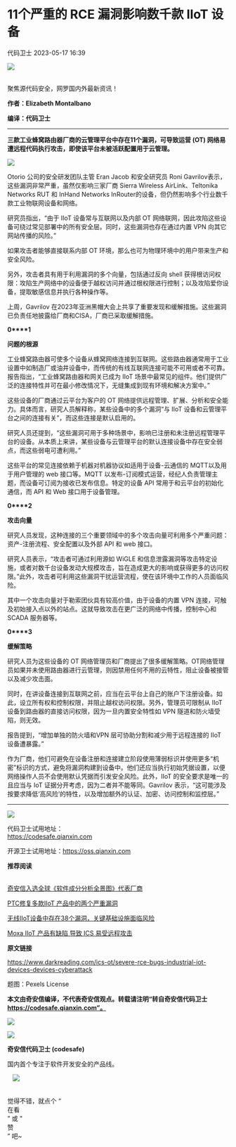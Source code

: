 #  11个严重的 RCE 漏洞影响数千款 IIoT 设备   
 代码卫士   2023-05-17 16:39  
  
![](https://mmbiz.qpic.cn/mmbiz_gif/Az5ZsrEic9ot90z9etZLlU7OTaPOdibteeibJMMmbwc29aJlDOmUicibIRoLdcuEQjtHQ2qjVtZBt0M5eVbYoQzlHiaw/640?wx_fmt=gif "")  
  
   
聚焦源代码安全，网罗国内外最新资讯！  
  
**作者：Elizabeth Montalbano**  
  
**编译：代码卫士**  
  
****  
**三款工业蜂窝路由器厂商的云管理平台中存在11个漏洞，可导致运营 (OT) 网络易遭远程代码执行攻击，即使该平台未被活跃配置用于云管理。**  
  
![](https://mmbiz.qpic.cn/mmbiz_png/oBANLWYScMS69gXj1Xiawtn7dTtuQVhOEwib1MsevesgmDKYJwqyLInf239ZDPBiaMnHPfibf55nsFr8YqrxiaianpcA/640?wx_fmt=png "")  
  
  
Otorio 公司的安全研发团队主管 Eran Jacob 和安全研究员 Roni Gavrilov表示，这些漏洞非常严重，虽然仅影响三家厂商 Sierra Wireless AirLink、Teltonika Networks RUT 和 InHand Networks InRouter的设备，但仍然影响多个行业数千款工业物联网设备和网络。  
  
研究员指出，“由于 IIoT 设备常与互联网以及内部 OT 网络联网，因此攻陷这些设备可绕过常见部署中的所有安全层。同时，这些漏洞也存在通过内置 VPN 向其它网站传播的风险。”  
  
如果攻击者能够直接联系内部 OT 环境，那么也可为物理环境中的用户带来生产和安全风险。  
  
另外，攻击者具有用于利用漏洞的多个向量，包括通过反向 shell 获得根访问权限：攻陷生产网络中的设备便于越权访问并通过根权限进行控制；以及攻陷爱你设备，提取敏感信息并执行各种操作等。  
  
上周，Gavrilov 在2023年亚洲黑帽大会上共享了重要发现和缓解措施。这些漏洞已负责任地披露给厂商和CISA，厂商已采取缓解措施。  
  
  
**0****1**  
  
**问题的根源**  
  
  
工业蜂窝路由器可使多个设备从蜂窝网络连接到互联网。这些路由器通常用于工业设置中如制造厂或油井设备中，而传统的有线互联网连接可能不可用或者不可靠。报告指出，“工业蜂窝路由器和网关已成为 IIoT 场景中最常见的组件。他们提供广泛的连接特性并可在最小修改情况下，无缝集成到现有环境和解决方案中。”  
  
这些设备的厂商通过云平台为客户的 OT 网络提供远程管理、扩展、分析和安全能力。具体而言，研究人员解释称，某些设备中的多个漏洞“与 IIoT 设备和云管理平台之间的连接有关”，而这些连接是默认启用的。  
  
研究人员还提到，“这些漏洞可用于多种场景中，影响已注册和未注册远程管理平台的设备。从本质上来讲，某些设备与云管理平台的默认连接设备中存在安全弱点，而这些弱电可遭利用。”  
  
这些平台的常见连接依赖于机器对机器协议如适用于设备-云通信的 MQTT以及用于用户管理的 web 接口等。MQTT 以发布-订阅模式运营，经纪人负责管理主题，而设备可订阅为接收已发布信息。特定的设备 API 常用于和云平台的初始化通信，而 API 和 Web 接口用于设备管理。  
  
  
**0****2**  
  
**攻击向量**  
  
  
研究人员发现，这种连接的三个重要领域中的多个攻击向量可利用多个严重问题：资产-注册流程、安全配置以及外部 API 和 web 接口。  
  
研究人员表示，“攻击者可通过利用源如 WiGLE 和信息泄露漏洞等攻击特定设施，或者对数千台设备发动大规模攻击，旨在造成更大的影响或获得更多的访问权限。”此外，攻击者可利用这些漏洞干扰运营流程，使在该环境中工作的人员面临风险。  
  
其中一个攻击向量对于勒索团伙具有较高价值，由于设备的内置 VPN 连接，可触及初始接入点以外的站点。这就导致攻击在更广泛的网络中传播，控制中心和SCADA 服务器等。  
  
  
**0****3**  
  
**缓解策略**  
  
  
研究人员为这些设备的 OT 网络管理员和厂商提出了很多缓解策略。OT网络管理员如果并未使用路由器进行云管理，则因禁用任何不用的云特性，阻止设备被接管以及减少攻击面。  
  
同时，在讲设备连接到互联网之前，应当在云平台上自己的账户下注册设备。如此，设立所有权和控制权限，并阻止越权访问权限。另外，管理员可限制从 IIoT 设备到路由器的直接访问权限，因为一旦内置安全特性如 VPN 隧道和防火墙受陷，则无效。  
  
报告提到，“增加单独的防火墙和VPN 层可协助分割和减少用于远程连接的 IIoT 设备遭暴露。”  
  
作为厂商，他们可避免在设备注册和连接建立阶段使用薄弱标识并使用更多“机密”标识的方式，避免将漏洞构建到设备中。他们还应当执行初始凭据设置，以便网络操作人员不会使用默认凭据而引发安全风险。此外，IIoT 的安全要求是唯一的且应当与 IoT 证据分开考虑，因为二者并不能等同。Gavrilov 表示，“这可能涉及按要求降低‘高风险’的特性，以及增加额外的认证、加密、访问控制和监控层。”  
  
  
  
****  
![](https://mmbiz.qpic.cn/mmbiz_png/oBANLWYScMQZeSribxs2yU1w56EMvgX9cDBCiabniazxdxtQ25cBCAd5vBJIM2sOv1khjzwwViaT0pS74U6piaiauiaGA/640?wx_fmt=png "")  
  
  
  
代码卫士试用地址：  
https://codesafe.qianxin.com  
  
开源卫士试用地址：https://oss.qianxin.com  
  
  
  
  
  
  
  
  
  
  
  
  
**推荐阅读**  
  
[](http://mp.weixin.qq.com/s?__biz=MzI2NTg4OTc5Nw==&mid=2247511052&idx=3&sn=fb116392e405ae62e6c339117fffdb59&chksm=ea949d66dde31470758b6ee8f9dbecdb67ef6c0c8af277f26b83b60dbac95748d28db787a4b4&scene=21#wechat_redirect)  
[奇安信入选全球《软件成分分析全景图》代表厂商](http://mp.weixin.qq.com/s?__biz=MzI2NTg4OTc5Nw==&mid=2247515374&idx=1&sn=8b491039bc40f1e5d4e1b29d8c95f9e7&chksm=ea948d84dde30492f8a6c9953f69dbed1f483b6bc9b4480cab641fbc69459d46bab41cdc4859&scene=21#wechat_redirect)  
  
  
[PTC修复多款IIoT 产品中的两个严重漏洞](http://mp.weixin.qq.com/s?__biz=MzI2NTg4OTc5Nw==&mid=2247515804&idx=3&sn=7d29461492a7eda34f8149d7d1ed3ba7&chksm=ea948ff6dde306e0ae9bfa5d97c7b4fc5473ff02f869b56726b0b747122d854826337cbf074a&scene=21#wechat_redirect)  
  
  
[无线IIoT设备中存在38个漏洞，关键基础设施面临风险](http://mp.weixin.qq.com/s?__biz=MzI2NTg4OTc5Nw==&mid=2247515523&idx=2&sn=f3404ee54f85c9dcbdde1861e22d827f&chksm=ea948ce9dde305ffd33438f09e7d1af126688fd2a6d90cd258f0058a63be408b76949ae69d7f&scene=21#wechat_redirect)  
  
  
[Moxa IIoT 产品有缺陷 导致 ICS 易受远程攻击](http://mp.weixin.qq.com/s?__biz=MzI2NTg4OTc5Nw==&mid=2247489104&idx=4&sn=763f93957651f81be1c109d3a13ec6d0&chksm=ea97273adde0ae2c9cfe1e0284199892606737d6ac1fe17a9e4ca7de314507df8228cf7eae11&scene=21#wechat_redirect)  
  
  
  
  
**原文链接**  
  
  
https://www.darkreading.com/ics-ot/severe-rce-bugs-industrial-iot-devices-devices-cyberattack  
  
  
题图：Pexels License  
  
  
**本文由奇安信编译，不代表奇安信观点。转载请注明“转自奇安信代码卫士 https://codesafe.qianxin.com”。**  
  
  
  
  
![](https://mmbiz.qpic.cn/mmbiz_jpg/oBANLWYScMSf7nNLWrJL6dkJp7RB8Kl4zxU9ibnQjuvo4VoZ5ic9Q91K3WshWzqEybcroVEOQpgYfx1uYgwJhlFQ/640?wx_fmt=jpeg "")  
  
![](https://mmbiz.qpic.cn/mmbiz_jpg/oBANLWYScMSN5sfviaCuvYQccJZlrr64sRlvcbdWjDic9mPQ8mBBFDCKP6VibiaNE1kDVuoIOiaIVRoTjSsSftGC8gw/640?wx_fmt=jpeg "")  
  
**奇安信代码卫士 (codesafe)**  
  
国内首个专注于软件开发安全的产品线。  
  
   ![](https://mmbiz.qpic.cn/mmbiz_gif/oBANLWYScMQ5iciaeKS21icDIWSVd0M9zEhicFK0rbCJOrgpc09iaH6nvqvsIdckDfxH2K4tu9CvPJgSf7XhGHJwVyQ/640?wx_fmt=gif "")  
  
   
觉得不错，就点个 “  
在看  
” 或 "  
赞  
” 吧~  
  
